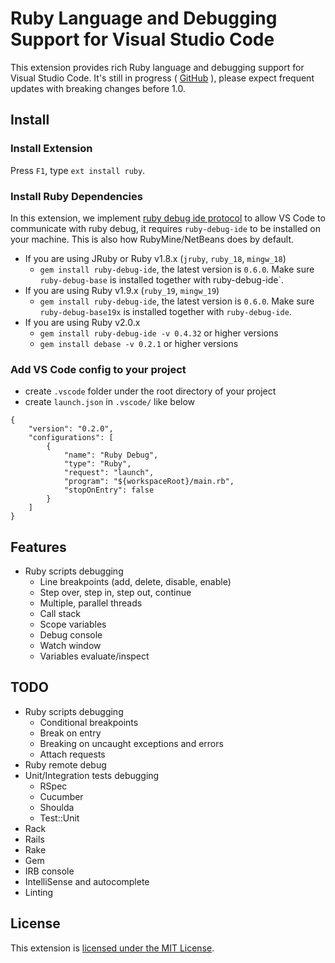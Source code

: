 # Ruby Language and Debugging Support for Visual Studio Code

This extension provides rich Ruby language and debugging support for Visual Studio Code.
It's still in progress ( [GitHub](https://github.com/rebornix/vscode-ruby.git) ), please expect frequent updates with breaking changes before 1.0.

## Install
### Install Extension
Press `F1`, type `ext install ruby`.

### Install Ruby Dependencies
In this extension, we implement [ruby debug ide protocol](http://debug-commons.rubyforge.org/protocol-spec.html) to allow VS Code to communicate with ruby debug, it requires `ruby-debug-ide` to be installed on your machine. This is also how RubyMine/NetBeans does by default.

- If you are using JRuby or Ruby v1.8.x (`jruby`, `ruby_18`, `mingw_18`)
  * `gem install ruby-debug-ide`, the latest version is `0.6.0`. Make sure `ruby-debug-base` is installed together with ruby-debug-ide`.
- If you are using Ruby v1.9.x (`ruby_19`, `mingw_19`)
  * `gem install ruby-debug-ide`, the latest version is `0.6.0`. Make sure `ruby-debug-base19x` is installed together with `ruby-debug-ide`.
- If you are using Ruby v2.0.x
  * `gem install ruby-debug-ide -v 0.4.32` or higher versions
  * `gem install debase -v 0.2.1` or higher versions

### Add VS Code config to your project
- create `.vscode` folder under the root directory of your project
- create `launch.json` in `.vscode/` like below
```
{
	"version": "0.2.0",
	"configurations": [
		{
			"name": "Ruby Debug",
			"type": "Ruby",
			"request": "launch",
			"program": "${workspaceRoot}/main.rb",
			"stopOnEntry": false
		}
	]
}
```

## Features

- Ruby scripts debugging
  * Line breakpoints (add, delete, disable, enable)
  * Step over, step in, step out, continue
  * Multiple, parallel threads
  * Call stack
  * Scope variables
  * Debug console
  * Watch window
  * Variables evaluate/inspect

## TODO
- Ruby scripts debugging
  * Conditional breakpoints
  * Break on entry
  * Breaking on uncaught exceptions and errors
  * Attach requests
- Ruby remote debug
- Unit/Integration tests debugging
  * RSpec
  * Cucumber
  * Shoulda
  * Test::Unit
- Rack
- Rails
- Rake
- Gem
- IRB console
- IntelliSense and autocomplete
- Linting


## License

This extension is [licensed under the MIT License](LICENSE.txt).
